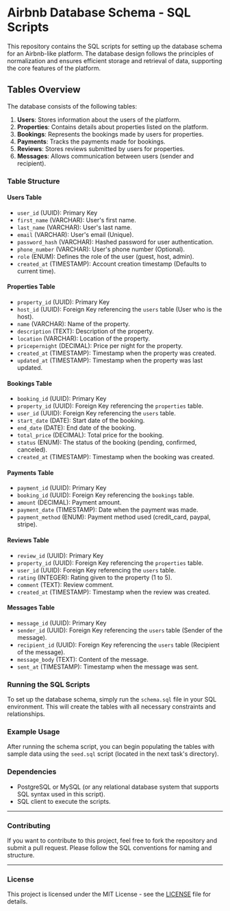 # Airbnb Database Schema - SQL Scripts

This repository contains the SQL scripts for setting up the database schema for an Airbnb-like platform. The database design follows the principles of normalization and ensures efficient storage and retrieval of data, supporting the core features of the platform.

## Tables Overview

The database consists of the following tables:

1. **Users**: Stores information about the users of the platform.
2. **Properties**: Contains details about properties listed on the platform.
3. **Bookings**: Represents the bookings made by users for properties.
4. **Payments**: Tracks the payments made for bookings.
5. **Reviews**: Stores reviews submitted by users for properties.
6. **Messages**: Allows communication between users (sender and recipient).

### Table Structure

#### Users Table
- `user_id` (UUID): Primary Key
- `first_name` (VARCHAR): User's first name.
- `last_name` (VARCHAR): User's last name.
- `email` (VARCHAR): User's email (Unique).
- `password_hash` (VARCHAR): Hashed password for user authentication.
- `phone_number` (VARCHAR): User's phone number (Optional).
- `role` (ENUM): Defines the role of the user (guest, host, admin).
- `created_at` (TIMESTAMP): Account creation timestamp (Defaults to current time).

#### Properties Table
- `property_id` (UUID): Primary Key
- `host_id` (UUID): Foreign Key referencing the `users` table (User who is the host).
- `name` (VARCHAR): Name of the property.
- `description` (TEXT): Description of the property.
- `location` (VARCHAR): Location of the property.
- `pricepernight` (DECIMAL): Price per night for the property.
- `created_at` (TIMESTAMP): Timestamp when the property was created.
- `updated_at` (TIMESTAMP): Timestamp when the property was last updated.

#### Bookings Table
- `booking_id` (UUID): Primary Key
- `property_id` (UUID): Foreign Key referencing the `properties` table.
- `user_id` (UUID): Foreign Key referencing the `users` table.
- `start_date` (DATE): Start date of the booking.
- `end_date` (DATE): End date of the booking.
- `total_price` (DECIMAL): Total price for the booking.
- `status` (ENUM): The status of the booking (pending, confirmed, canceled).
- `created_at` (TIMESTAMP): Timestamp when the booking was created.

#### Payments Table
- `payment_id` (UUID): Primary Key
- `booking_id` (UUID): Foreign Key referencing the `bookings` table.
- `amount` (DECIMAL): Payment amount.
- `payment_date` (TIMESTAMP): Date when the payment was made.
- `payment_method` (ENUM): Payment method used (credit_card, paypal, stripe).

#### Reviews Table
- `review_id` (UUID): Primary Key
- `property_id` (UUID): Foreign Key referencing the `properties` table.
- `user_id` (UUID): Foreign Key referencing the `users` table.
- `rating` (INTEGER): Rating given to the property (1 to 5).
- `comment` (TEXT): Review comment.
- `created_at` (TIMESTAMP): Timestamp when the review was created.

#### Messages Table
- `message_id` (UUID): Primary Key
- `sender_id` (UUID): Foreign Key referencing the `users` table (Sender of the message).
- `recipient_id` (UUID): Foreign Key referencing the `users` table (Recipient of the message).
- `message_body` (TEXT): Content of the message.
- `sent_at` (TIMESTAMP): Timestamp when the message was sent.

### Running the SQL Scripts

To set up the database schema, simply run the `schema.sql` file in your SQL environment. This will create the tables with all necessary constraints and relationships.

### Example Usage

After running the schema script, you can begin populating the tables with sample data using the `seed.sql` script (located in the next task's directory).

### Dependencies

- PostgreSQL or MySQL (or any relational database system that supports SQL syntax used in this script).
- SQL client to execute the scripts.

---

### Contributing

If you want to contribute to this project, feel free to fork the repository and submit a pull request. Please follow the SQL conventions for naming and structure.

---

### License

This project is licensed under the MIT License - see the [LICENSE](LICENSE) file for details.
